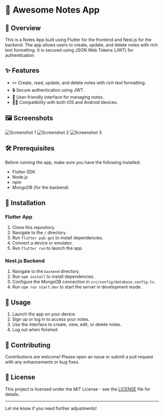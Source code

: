 # 📝 Awesome Notes App

## 📱 Overview
This is a Notes App built using Flutter for the frontend and Nest.js for the backend. The app allows users to create, update, and delete notes with rich text formatting. It is secured using JSON Web Tokens (JWT) for authentication.

## ✨ Features
- ✏️ Create, read, update, and delete notes with rich text formatting.
- 🔒 Secure authentication using JWT.
- 📱 User-friendly interface for managing notes.
- 🍎🤖 Compatibility with both iOS and Android devices.

## 🖼️ Screenshots
![Screenshot 1](/screenshots/screenshot1.png)
![Screenshot 2](/screenshots/screenshot2.png)
![Screenshot 3](/screenshots/screenshot3.png)

## 🛠️ Prerequisites
Before running the app, make sure you have the following installed:
- Flutter SDK
- Node.js
- npm
- MongoDB (for the backend)

## 🚀 Installation
### Flutter App
1. Clone this repository.
2. Navigate to the `/` directory.
3. Run `flutter pub get` to install dependencies.
4. Connect a device or emulator.
5. Run `flutter run` to launch the app.

### Nest.js Backend
1. Navigate to the `backend` directory.
2. Run `npm install` to install dependencies.
3. Configure the MongoDB connection in `src/config/database.config.ts`.
4. Run `npm run start:dev` to start the server in development mode.

## 📝 Usage
1. Launch the app on your device.
2. Sign up or log in to access your notes.
3. Use the interface to create, view, edit, or delete notes.
4. Log out when finished.

## 🤝 Contributing
Contributions are welcome! Please open an issue or submit a pull request with any enhancements or bug fixes.

## 📄 License
This project is licensed under the MIT License - see the [LICENSE](LICENSE) file for details.

---

Let me know if you need further adjustments!
